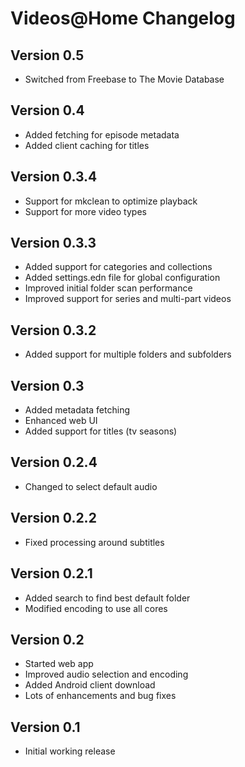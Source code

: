 # Videos@Home Changelog

## Version 0.5

* Switched from Freebase to The Movie Database

## Version 0.4

* Added fetching for episode metadata
* Added client caching for titles

## Version 0.3.4

* Support for mkclean to optimize playback
* Support for more video types

## Version 0.3.3

* Added support for categories and collections
* Added settings.edn file for global configuration
* Improved initial folder scan performance
* Improved support for series and multi-part videos

## Version 0.3.2

* Added support for multiple folders and subfolders

## Version 0.3

* Added metadata fetching
* Enhanced web UI
* Added support for titles (tv seasons)

## Version 0.2.4

* Changed to select default audio

## Version 0.2.2

* Fixed processing around subtitles

## Version 0.2.1

* Added search to find best default folder
* Modified encoding to use all cores

## Version 0.2

* Started web app
* Improved audio selection and encoding
* Added Android client download
* Lots of enhancements and bug fixes

## Version 0.1

* Initial working release
